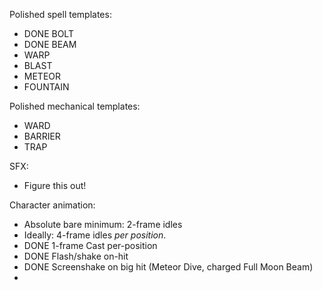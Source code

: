 Polished spell templates:
* DONE BOLT
* DONE BEAM
* WARP
* BLAST
* METEOR
* FOUNTAIN

Polished mechanical templates:
* WARD
* BARRIER
* TRAP

SFX:
* Figure this out!

Character animation:
* Absolute bare minimum: 2-frame idles
* Ideally: 4-frame idles _per position_.
* DONE 1-frame Cast per-position
* DONE Flash/shake on-hit
* DONE Screenshake on big hit (Meteor Dive, charged Full Moon Beam)
* 